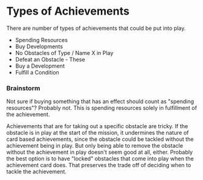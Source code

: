 # Types of Achievements

There are number of types of achievements that could be put into play.

* Spending Resources
* Buy Developments
* No Obstacles of Type / Name X in Play
* Defeat an Obstacle - These
* Buy a Development
* Fulfill a Condition

### Brainstorm

Not sure if buying something that has an effect should count as "spending resources"? Probably not. This is spending resources solely in fulfillment of the achievement.

Achievements that are for taking out a specific obstacle are tricky. If the obstacle is in play at the start of the mission, it undermines the nature of card based achievements, since the obstacle could be tackled without the achievement being in play. But only being able to remove the obstacle without the achievement in play doesn't seem good at all, either. Probably the best option is to have "locked" obstacles that come into play when the achievement card does. That preserves the trade off of deciding when to tackle the achievement.